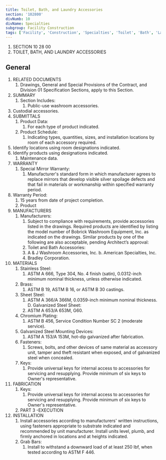 ```yaml
---
title: Toilet, Bath, and Laundry Accessories
section: '102800'
divNumb: 10
divName: Specialties
subgroup: Facility Construction
tags: ['Facility', 'Construction', 'Specialties', 'Toilet', 'Bath', 'Laundry', 'Accessories']
---
```


1. SECTION 10 28 00
1. TOILET, BATH, AND LAUNDRY ACCESSORIES

## General

1. RELATED DOCUMENTS
   1. Drawings, General and Special Provisions of the Contract, and Division 01 Specification Sections, apply to this Section.
2. SUMMARY
   1. Section Includes:
      1. Public-use washroom accessories.
2. Custodial accessories.
3. SUBMITTALS
   1. Product Data:
      1. For each type of product indicated.
   1. Product Schedule:
      1. Indicating types, quantities, sizes, and installation locations by room of each accessory required.
1. Identify locations using room designations indicated.
2. Identify products using designations indicated. 
   1. Maintenance data.
4. WARRANTY
   1. Special Mirror Warranty:
      1. Manufacturer's standard form in which manufacturer agrees to replace mirrors that develop visible silver spoilage defects and that fail in materials or workmanship within specified warranty period.
1. Warranty Period:
      1. 15 years from date of project completion. 
   1. Product
1. MANUFACTURERS
   1. Manufacturers:
      1. Subject to compliance with requirements, provide accessories listed in the drawings. Required products are identified by listing the model number of Bobrick Washroom Equipment, Inc. as indicated on the drawings. Similar products by one of the following are also acceptable, pending Architect’s approval:
      1. Toilet and Bath Accessories:
      1. A & J Washroom Accessories, Inc. b. American Specialties, Inc.
      1. Bradley Corporation.
2. MATERIALS
   1. Stainless Steel:
      1. ASTM A 666, Type 304, No. 4 finish (satin), 0.0312-inch minimum nominal thickness, unless otherwise indicated.
   1. Brass:
      1. ASTM B 19, ASTM B 16, or ASTM B 30 castings.
   1. Sheet Steel:
      1. ASTM A 366/A 366M, 0.0359-inch minimum nominal thickness. D. Galvanized Steel Sheet:
      1. ASTM A 653/A 653M, G60.
   1. Chromium Plating:
      1. ASTM B 456, Service Condition Number SC 2 (moderate service).
   1. Galvanized Steel Mounting Devices:
      1. ASTM A 153/A 153M, hot-dip galvanized after fabrication.
   1. Fasteners:
      1. Screws, bolts, and other devices of same material as accessory unit, tamper and theft resistant when exposed, and of galvanized steel when concealed.
   1. Keys:
      1. Provide universal keys for internal access to accessories for servicing and resupplying.
Provide minimum of six keys to Owner's representative.
3. FABRICATION
   1. Keys:
      1. Provide universal keys for internal access to accessories for servicing and resupplying.
Provide minimum of six keys to Owner's representative. 
   1. PART 3 -EXECUTION
1. INSTALLATION
   1. Install accessories according to manufacturers' written instructions, using fasteners appropriate to substrate indicated and recommended by unit manufacturer. Install units level, plumb, and firmly anchored in locations and at heights indicated.
   1. Grab Bars:
      1. Install to withstand a downward load of at least 250 lbf, when tested according to
ASTM F 446.

